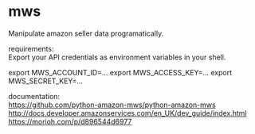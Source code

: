 # mws

Manipulate amazon seller data programatically.

requirements:<br/>
Export your API credentials as environment variables in your shell.<br/>

export MWS_ACCOUNT_ID=...
export MWS_ACCESS_KEY=...
export MWS_SECRET_KEY=...

documentation:<br/>
https://github.com/python-amazon-mws/python-amazon-mws<br/>
http://docs.developer.amazonservices.com/en_UK/dev_guide/index.html<br/>
https://morioh.com/p/d896544d6977<br/>
